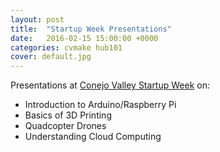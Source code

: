 ```yaml
---
layout: post
title:  "Startup Week Presentations"
date:   2016-02-15 15:00:00 +0000
categories: cvmake hub101
cover: default.jpg
---
```

Presentations at [Conejo Valley Startup Week](http://conejovalleystartupweek2016.sched.org/) on:

* Introduction to Arduino/Raspberry Pi
* Basics of 3D Printing
* Quadcopter Drones
* Understanding Cloud Computing
